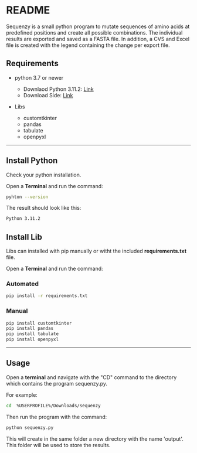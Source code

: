 # README

Sequenzy is a small python program to mutate sequences of amino acids at predefined positions and create all possible combinations. The individual results are exported and saved as a FASTA file. 
In addition, a CVS and Excel file is created with the legend containing the change per export file. 

## Requirements


- python 3.7 or newer
  - Downlaod Python 3.11.2: [Link](https://www.python.org/ftp/python/3.11.2/python-3.11.2-amd64.exe)
  - Download Side: [Link](https://www.python.org/downloads/)

- Libs
  - customtkinter
  - pandas
  - tabulate
  - openpyxl
  
---

## Install Python
Check your python installation.

Open a **Terminal** and run the command: 
``` bash
pyhton --version
```
The result should look like this:
``` bash
Python 3.11.2
```


## Install Lib

Libs can installed with pip manually or witht the included **requirements.txt** file.

Open a **Terminal** and run the command:

### Automated

``` bash
pip install -r requirements.txt
```

### Manual
``` bash
pip install customtkinter
pip install pandas
pip install tabulate
pip install openpyxl
```

---

## Usage

Open a **terminal** and navigate with the "CD" command to the directory which contains the program sequenzy.py.

For example:
``` bash
cd  %USERPROFILE%/Downloads/sequenzy
```
Then run the program with the command:

``` bash
python sequenzy.py
```

This will create in the same folder a new directory with the name 'output'.
This folder will be used to store the results.
